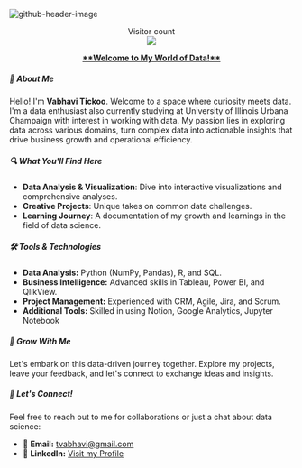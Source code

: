 ![github-header-image](https://github.com/vtickoo2/vtickoo2/assets/151427655/667c1cae-7bc8-45f5-a2ff-d097df8e228a)

<p align="center"> 
  Visitor count<br>
  <img src="https://profile-counter.glitch.me/vtickoo2/count.svg" />
</p>
<p align="center"> 
<b><u>**Welcome to My World of Data!**</u></b>
</p>

##### 🚀 About Me
Hello! I'm **Vabhavi Tickoo**. Welcome to a space where curiosity meets data. I'm a data enthusiast also currently studying at University of Illinois Urbana Champaign with interest in working with data. My passion lies in exploring data across various domains, turn complex data into actionable insights that drive business growth and operational efficiency. 

##### 🔍 What You'll Find Here
  - **Data Analysis & Visualization**: Dive into interactive visualizations and comprehensive analyses.
  - **Creative Projects**: Unique takes on common data challenges.
  - **Learning Journey**: A documentation of my growth and learnings in the field of data science.

##### 🛠 Tools & Technologies
  - **Data Analysis:** Python (NumPy, Pandas), R, and SQL.
  - **Business Intelligence:** Advanced skills in Tableau, Power BI, and QlikView.
  - **Project Management:** Experienced with CRM, Agile, Jira, and Scrum.
  - **Additional Tools:** Skilled in using Notion, Google Analytics, Jupyter Notebook

##### 🌱 Grow With Me
Let's embark on this data-driven journey together. Explore my projects, leave your feedback, and let's connect to exchange ideas and insights.

##### 🤝 Let's Connect!
Feel free to reach out to me for collaborations or just a chat about data science:
- 📧 **Email:** [tvabhavi@gmail.com](mailto:tvabhavi@gmail.com)
- 💼 **LinkedIn:** [Visit my Profile](https://www.linkedin.com/in/vabhavi-tickoo/)
